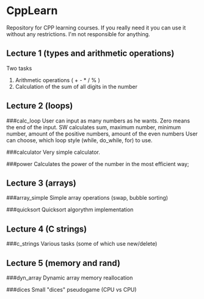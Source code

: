 # CppLearn
Repository for CPP learning courses. If you really need it you can use it without any restrictions. I'm not responsible for anything.

## Lecture 1 (types and arithmetic operations)
Two tasks

1. Arithmetic operations ( + - * / % )
2. Calculation of the sum of all digits in the number

## Lecture 2 (loops)

###calc_loop
User can input as many numbers as he wants. Zero means the end of the input.
SW calculates sum, maximum number, minimum number, amount of the positive numbers, amount of the even numbers
User can choose, which loop style (while, do_while, for) to use. 

###calculator
Very simple calculator.

###power
Calculates the power of the number in the most efficient way;

## Lecture 3 (arrays)
###array_simple
Simple array operations (swap, bubble sorting)

###quicksort
Quicksort algorythm implementation

## Lecture 4 (C strings)
###c_strings
Various tasks (some of which use new/delete)

## Lecture 5 (memory and rand)
###dyn_array
Dynamic array memory reallocation

###dices
Small "dices" pseudogame (CPU vs CPU)
